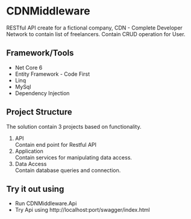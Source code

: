 # CDNMiddleware
RESTful API create for a fictional company, CDN - Complete Developer Network to contain list of freelancers.
Contain CRUD operation for User.

## Framework/Tools
* Net Core 6
* Entity Framework - Code First
* Linq
* MySql
* Dependency Injection

## Project Structure
The solution contain 3 projects based on functionality.
1. API  
   Contain end point for Restful API
2. Application  
   Contain services for manipulating data access.
3. Data Access  
   Contain database queries and connection.

## Try it out using 
*  Run CDNMiddleware.Api
*  Try Api using http://localhost:port/swagger/index.html
